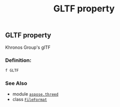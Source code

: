 ﻿---
title: GLTF property
second_title: Aspose.3D for Python via .NET API References
description: 
type: docs
weight: 290
url: /python-net/aspose.threed/fileformat/gltf/
is_root: false
---

## GLTF property


Khronos Group's glTF
### Definition:
```python
f GLTF 
```

### See Also
* module [`aspose.threed`](../../)
* class [`FileFormat`](/3d/python-net/aspose.threed/fileformat)
